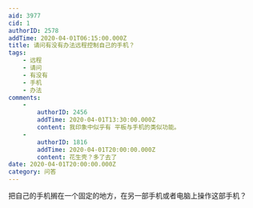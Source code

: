 ```yaml
---
aid: 3977
cid: 1
authorID: 2578
addTime: 2020-04-01T06:15:00.000Z
title: 请问有没有办法远程控制自己的手机？
tags:
    - 远程
    - 请问
    - 有没有
    - 手机
    - 办法
comments:
    -
        authorID: 2456
        addTime: 2020-04-01T13:30:00.000Z
        content: 我印象中似乎有 平板与手机的类似功能。
    -
        authorID: 1816
        addTime: 2020-04-01T20:00:00.000Z
        content: 花生壳？多了去了
date: 2020-04-01T20:00:00.000Z
category: 问答
---
```


把自己的手机搁在一个固定的地方，在另一部手机或者电脑上操作这部手机？
